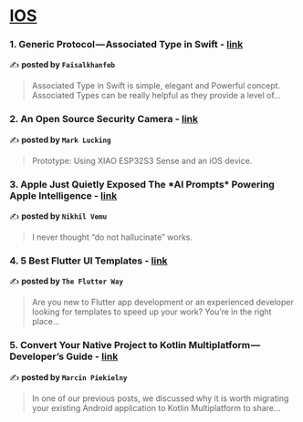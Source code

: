 
<h1><a href=https://medium.com/tag/ios/recommended target="_blank" rel="noopener noreferrer">IOS</a></h1>
<h3>1. Generic Protocol — Associated Type in Swift - <a href="https://medium.com/@faisalkhan13feb/generic-protocol-associated-type-in-swift-71a9fef3f542" target="_blank" rel="noopener noreferrer">link</a></h3>

✍️ **posted by `Faisalkhanfeb`**

<blockquote>Associated Type in Swift is simple, elegant and Powerful concept. Associated Types can be really helpful as they provide a level of…</blockquote>

<h3>2. An Open Source Security Camera - <a href="https://medium.com/gitconnected/an-open-source-security-camera-3ec9b6397a7b" target="_blank" rel="noopener noreferrer">link</a></h3>

✍️ **posted by `Mark Lucking`**

<blockquote>Prototype: Using XIAO ESP32S3 Sense and an iOS device.</blockquote>

<h3>3. Apple Just Quietly Exposed The *AI Prompts* Powering Apple Intelligence - <a href="https://medium.com/macoclock/apple-just-quietly-exposed-the-ai-prompts-powering-apple-intelligence-b4ac3314eb14" target="_blank" rel="noopener noreferrer">link</a></h3>

✍️ **posted by `Nikhil Vemu`**

<blockquote>I never thought “do not hallucinate” works.</blockquote>

<h3>4. 5 Best Flutter UI Templates - <a href="https://medium.com/@theflutterway/5-best-flutter-ui-templates-141c9b60f28e" target="_blank" rel="noopener noreferrer">link</a></h3>

✍️ **posted by `The Flutter Way`**

<blockquote>Are you new to Flutter app development or an experienced developer looking for templates to speed up your work? You’re in the right place…</blockquote>

<h3>5. Convert Your Native Project to Kotlin Multiplatform — Developer’s Guide - <a href="https://medium.com/proandroiddev/convert-your-native-project-to-kotlin-multiplatform-developers-guide-bce1ae20bd32" target="_blank" rel="noopener noreferrer">link</a></h3>

✍️ **posted by `Marcin Piekielny`**

<blockquote>In one of our previous posts, we discussed why it is worth migrating your existing Android application to Kotlin Multiplatform to share…</blockquote>

